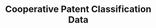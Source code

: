 ---
bigquery: https://console.cloud.google.com/bigquery?p=patents-public-data&d=cpc&page=dataset
citation: '“Cooperative Patent Classification” by the EPO and USPTO, for public use. '
contributors: EPO, USPTO
cost: None
description: Cooperative Patent Classification Data contains the scheme and definitions
  of the Cooperative Patent Classification system for classifying patent documents.
  The CPC is the result of a partnership between the EPO and the USPTO in their joint
  effort to develop a common, internationally compatible classification system for
  technical documents, in particular patent publications, which will be used by both
  offices in the patent granting process
documentation: https://www.cooperativepatentclassification.org/cpcSchemeAndDefinitions
last_edit: 04/08/2022, 20:45:40
location: https://www.cooperativepatentclassification.org/index
maintained_by: USPTO, EPO
schema_fields:
- limiting_references
- title_part
- additional_only
- notAllocatable
- limitingReferences
- residualReferences
- application_references
- date_revised
- breakdown_code
- definition
- applicationReferences
- level
- child_groups
- titleFull
- children
- informative_references
- breakdownCode
- glossary
- status
- ipcConcordant
- informativeReferences
- title_full
- symbol
- ipc_concordant
- residual_references
- sizeCache
- dateRevised
- parents
- titlePart
- synonyms
- childGroups
- not_allocatable
shortname: cooperative_patent_classification
tags:
- patents
- science
title: Cooperative Patent Classification Data
uuid: 984374a7-16e9-4b35-9445-458daceb01bf
---